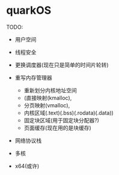 # quarkOS

TODO:
- 用户空间

- 线程安全

- 更换调度器(现在只是简单的时间片轮转)

- 重写内存管理器
  
  - 重新划分内核地址空间
  - (直接映射(kmalloc),
  - 分页映射(vmalloc), 
  - 内核区域(.text)(.bss)(.rodata)(.data))
  - 固定块区域(用于固定块分配器?)
  - 页面缓存(现在用的是块缓存)
  
- 网络协议栈
- 多核
- x64(或许)
